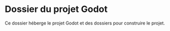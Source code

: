 # Dossier du projet Godot

Ce dossier héberge le projet Godot et des dossiers pour construire le projet.
